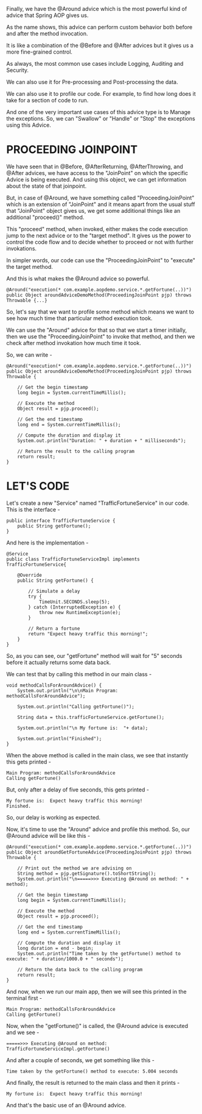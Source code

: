 Finally, we have the @Around advice which is the most powerful kind of advice that Spring AOP gives us.

As the name shows, this advice can perform custom behavior both before and after the method invocation.

It is like a combination of the @Before and @After advices but it gives us a more fine-grained control.

As always, the most common use cases include Logging, Auditing and Security.

We can also use it for Pre-processing and Post-processing the data.

We can also use it to profile our code. For example, to find how long does it take for a section of code to run.

And one of the very important use cases of this advice type is to Manage the exceptions. So, we can "Swallow" or "Handle" or "Stop" the exceptions using this Advice.

# PROCEEDING JOINPOINT

We have seen that in @Before, @AfterReturning, @AfterThrowing, and @After advices, we have access to the "JoinPoint" on which the specific Advice is being executed. And using this object, we can get information about the state of that joinpoint.

But, in case of @Around, we have something called "ProceedingJoinPoint" which is an extension of "JoinPoint" and it means apart from the usual stuff that "JoinPoint" object gives us, we get some additional things like an additional "proceed()" method. 

This "proceed" method, when invoked, either makes the code execution jump to the next advice or to the "target method". It gives us the power to control the code flow and to decide whether to proceed or not with further invokations.

In simpler words, our code can use the "ProceedingJoinPoint" to "execute" the target method.

And this is what makes the @Around advice so powerful.

    @Around("execution(* com.example.aopdemo.service.*.getFortune(..))")
    public Object aroundAdviceDemoMethod(ProceedingJoinPoint pjp) throws Throwable {...}

So, let's say that we want to profile some method which means we want to see how much time that particular method execution took.

We can use the "Around" advice for that so that we start a timer initially, then we use the "ProceedingJoinPoint" to invoke that method, and then we check after method invokation how much time it took.

So, we can write -

    @Around("execution(* com.example.aopdemo.service.*.getFortune(..))")
    public Object aroundAdviceDemoMethod(ProceedingJoinPoint pjp) throws Throwable {
        
        // Get the begin timestamp
        long begin = System.currentTimeMillis();

        // Execute the method
        Object result = pjp.proceed();

        // Get the end timestamp
        long end = System.currentTimeMillis();

        // Compute the duration and display it
        System.out.println("Duration: " + duration + " milliseconds");

        // Return the result to the calling program 
        return result;
    }

# LET'S CODE

Let's create a new "Service" named "TrafficFortuneService" in our code. This is the interface - 

    public interface TrafficFortuneService {
        public String getFortune();
    }

And here is the implementation - 

    @Service
    public class TrafficFortuneServiceImpl implements TrafficFortuneService{

        @Override
        public String getFortune() {

            // Simulate a delay
            try {
                TimeUnit.SECONDS.sleep(5);
            } catch (InterruptedException e) {
                throw new RuntimeException(e);
            }

            // Return a fortune
            return "Expect heavy traffic this morning!";
        }
    }

So, as you can see, our "getFortune" method will wait for "5" seconds before it actually returns some data back.

We can test that by calling this method in our main class - 

    void methodCallsForAroundAdvice() {
		System.out.println("\n\nMain Program: methodCallsForAroundAdvice");

		System.out.println("Calling getFortune()");

		String data = this.trafficFortuneService.getFortune();

		System.out.println("\n My fortune is:  "+ data);

		System.out.println("Finished");
	}

When the above method is called in the main class, we see that instantly this gets printed - 
    
    Main Program: methodCallsForAroundAdvice
    Calling getFortune()

But, only after a delay of five seconds, this gets printed - 

    My fortune is:  Expect heavy traffic this morning!
    Finished.

So, our delay is working as expected.

Now, it's time to use the "Around" advice and profile this method. So, our @Around advice will be like this  -

    @Around("execution(* com.example.aopdemo.service.*.getFortune(..))")
    public Object aroundGetFortuneAdvice(ProceedingJoinPoint pjp) throws Throwable {

        // Print out the method we are advising on
        String method = pjp.getSignature().toShortString();
        System.out.println("\n=====>>> Executing @Around on method: " + method);

        // Get the begin timestamp
        long begin = System.currentTimeMillis();

        // Execute the method
        Object result = pjp.proceed();

        // Get the end timestamp
        long end = System.currentTimeMillis();

        // Compute the duration and display it
        long duration = end - begin;
        System.out.println("Time taken by the getFortune() method to execute: " + duration/1000.0 + " seconds");

        // Return the data back to the calling program
        return result;
    }

And now, when we run our main app, then we will see this printed in the terminal first - 

    Main Program: methodCallsForAroundAdvice
    Calling getFortune()

Now, when the "getFortune()" is called, the @Around advice is executed and we see - 

    =====>>> Executing @Around on method: TrafficFortuneServiceImpl.getFortune()

And after a couple of seconds, we get something like this - 

    Time taken by the getFortune() method to execute: 5.004 seconds

And finally, the result is returned to the main class and then it prints -

    My fortune is:  Expect heavy traffic this morning!

And that's the basic use of an @Around advice.